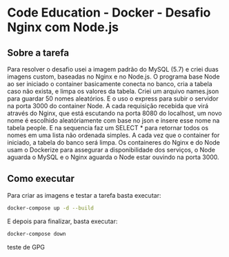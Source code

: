 # Code Education - Docker - Desafio Nginx com Node.js

## Sobre a tarefa

Para resolver o desafio usei a imagem padrão do MySQL (5.7) e criei duas imagens custom, baseadas no Nginx e no Node.js.
O programa base Node ao ser iniciado o container basicamente conecta no banco, cria a tabela caso não exista, e limpa os valores da tabela.
Criei um arquivo names.json para guardar 50 nomes aleatórios. E o uso o express para subir o servidor na porta 3000 do container Node.
A cada requisição recebida que virá através do Nginx, que está escutando na porta 8080 do localhost, um novo nome é escolhido aleatóriamente com base no json e insere esse nome na tabela people. E na sequencia faz um SELECT \* para retornar todos os nomes em uma lista não ordenada simples.
A cada vez que o container for iniciado, a tabela do banco será limpa.
Os containeres do Nginx e do Node usam o Dockerize para assegurar a disponibilidade dos serviços, o Node aguarda o MySQL e o Nginx aguarda o Node estar ouvindo na porta 3000.

## Como executar

Para criar as imagens e testar a tarefa basta executar:

```sh
docker-compose up -d --build
```

E depois para finalizar, basta executar:

```sh
docker-compose down
```

teste de GPG

